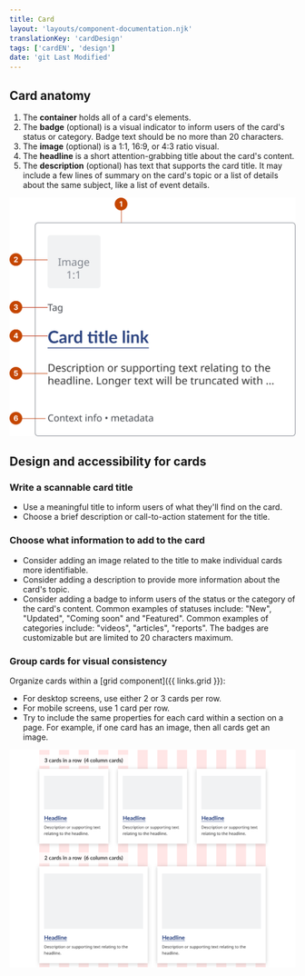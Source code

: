 ```yaml
---
title: Card
layout: 'layouts/component-documentation.njk'
translationKey: 'cardDesign'
tags: ['cardEN', 'design']
date: 'git Last Modified'
---
```


## Card anatomy

<ol class="anatomy-list">
  <li>The <strong>container</strong> holds all of a card's elements.</li>
  <li>The <strong>badge</strong> (optional) is a visual indicator to inform users of the card's status or category. Badge text should be no more than 20 characters.</li>
  <li>The <strong>image</strong> (optional) is a 1:1, 16:9, or 4:3 ratio visual.</li>
  <li>The <strong>headline</strong> is a short attention-grabbing title about the card's content.</li>
  <li>The <strong>description</strong> (optional) has text that supports the card title. It may include a few lines of summary on the card's topic or a list of details about the same subject, like a list of event details.</li>
</ol>

<img class="b-sm b-default p-400" src="/images/en/components/anatomy/gcds-card-anatomy.svg" alt="An image showing a card's anatomy"/>

## Design and accessibility for cards

### Write a scannable card title

- Use a meaningful title to inform users of what they'll find on the card.
- Choose a brief description or call-to-action statement for the title.

### Choose what information to add to the card

- Consider adding an image related to the title to make individual cards more identifiable.
- Consider adding a description to provide more information about the card's topic.
- Consider adding a badge to inform users of the status or the category of the card's content. Common examples of statuses include: "New", "Updated", "Coming soon" and "Featured". Common examples of categories include: "videos", "articles", "reports". The badges are customizable but are limited to 20 characters maximum.

### Group cards for visual consistency

Organize cards within a [grid component]({{ links.grid }}):

- For desktop screens, use either 2 or 3 cards per row.
- For mobile screens, use 1 card per row.
- Try to include the same properties for each card within a section on a page. For example, if one card has an image, then all cards get an image.

<img src="/images/en/components/example/example-cards-in-grid.svg" alt="TO DO"/>
